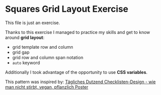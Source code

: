 # Squares Grid Layout Exercise

This file is just an exercise.

Thanks to this exercise I managed to practice my skills and get to know around **grid layout**:

- grid template row and column
- grid gap
- grid row and column span notation
- `auto` keyword

Additionally I took advantage of the opportunity to use **CSS variables**.

This pattern was inspired by:
[Tägliches Dutzend Checklisten-Design - wie man nicht stirbt, vegan, pflanzlich Poster](https://www.redbubble.com/de/i/poster/Tägliches-Dutzend-Checklisten-Design-wie-man-nicht-stirbt-vegan-pflanzlich-von-PlantVictorious/42599988.LVTDI)
